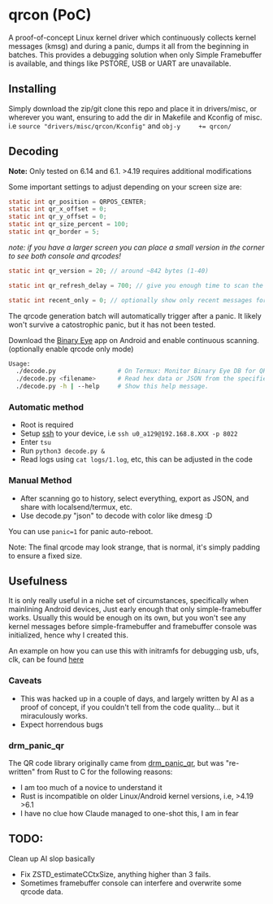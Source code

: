 # qrcon (PoC)

A proof-of-concept Linux kernel driver which continuously collects kernel messages (kmsg) and during a panic, dumps it all from the beginning in batches. This provides a debugging solution when only Simple Framebuffer is available, and things like PSTORE, USB or UART are unavailable.

## Installing

Simply download the zip/git clone this repo and place it in drivers/misc, or wherever you want, ensuring to add the dir in Makefile and Kconfig of misc. i.e ```source "drivers/misc/qrcon/Kconfig"``` and ```obj-y		+= qrcon/```

## Decoding 
**Note:** Only tested on 6.14 and 6.1. >4.19 requires additional modifications

Some important settings to adjust depending on your screen size are:
```c
static int qr_position = QRPOS_CENTER;
static int qr_x_offset = 0;
static int qr_y_offset = 0;
static int qr_size_percent = 100;
static int qr_border = 5;
```
*note: if you have a larger screen you can place a small version in the corner to see both console and qrcodes!*
```c
static int qr_version = 20; // around ~842 bytes (1-40)
```
```c
static int qr_refresh_delay = 700; // give you enough time to scan the qrcode
```
```c
static int recent_only = 0; // optionally show only recent messages for panic
```

The qrcode generation batch will automatically trigger after a panic. It likely won't survive a catostrophic panic, but it has not been tested.

Download the [Binary Eye](https://github.com/markusfisch/BinaryEye) app on Android and enable continuous scanning. (optionally enable qrcode only mode)

```bash
Usage:
  ./decode.py                 # On Termux: Monitor Binary Eye DB for QR codes and log decoded kernel messages.
  ./decode.py <filename>      # Read hex data or JSON from the specified file, decode, and print.
  ./decode.py -h | --help     # Show this help message.
```
### Automatic method
- Root is required
- Setup [ssh](https://wiki.termux.com/wiki/Remote_Access) to your device, i.e ```ssh u0_a129@192.168.8.XXX -p 8022```
- Enter ```tsu```
- Run ```python3 decode.py &```
- Read logs using ```cat logs/1.log```, etc, this can be adjusted in the code

### Manual Method
- After scanning go to history, select everything, export as JSON, and share with localsend/termux, etc.
- Use decode.py "json" to decode with color like dmesg :D

You can use ```panic=1``` for panic auto-reboot.

Note: The final qrcode may look strange, that is normal, it's simply padding to ensure a fixed size.

## Usefulness

It is only really useful in a niche set of circumstances, specifically when mainlining Android devices, Just early enough that only simple-framebuffer works. Usually this would be enough on its own, but you won't see any kernel messages before simple-framebuffer and framebuffer console was initialized, hence why I created this.

An example on how you can use this with initramfs for debugging usb, ufs, clk, can be found [here](https://gist.github.com/stableversion/fe864dde24405d2a163f54ae31a8b389) 

### Caveats

- This was hacked up in a couple of days, and largely written by AI as a proof of concept, if you couldn't tell from the code quality... but it miraculously works.
- Expect horrendous bugs


### drm_panic_qr

The QR code library originally came from [drm_panic_qr](https://github.com/torvalds/linux/blob/master/drivers/gpu/drm/drm_panic_qr.rs), but was "re-written" from Rust to C for the following reasons:
- I am too much of a novice to understand it
- Rust is incompatible on older Linux/Android kernel versions, i.e, >4.19 >6.1
- I have no clue how Claude managed to one-shot this, I am in fear

## TODO:
Clean up AI slop basically
- Fix ZSTD_estimateCCtxSize, anything higher than 3 fails.
- Sometimes framebuffer console can interfere and overwrite some qrcode data.

